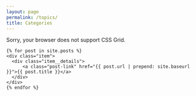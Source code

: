 ```yaml
---
layout: page
permalink: /topics/
title: Categories
---
```


<div class="message">
  Sorry, your browser does not support CSS Grid.
</div>
<section class="section">
  <div class="grid">

    {% for post in site.posts %}
    <div class="item">
      <div class="item__details">
          <a class="post-link" href="{{ post.url | prepend: site.baseurl }}">{{ post.title }}</a>
      </div>
    </div>
    {% endfor %}

</div>
</section>


